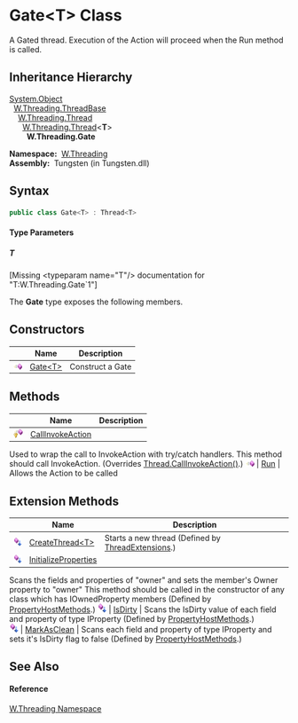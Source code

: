 Gate&lt;T> Class
================
  
A Gated thread. Execution of the Action will proceed when the Run method is called.



Inheritance Hierarchy
---------------------
[System.Object][1]  
  [W.Threading.ThreadBase][2]  
    [W.Threading.Thread][3]  
      [W.Threading.Thread][4]&lt;**T**>  
        **W.Threading.Gate<T>**  

  **Namespace:**  [W.Threading][5]  
  **Assembly:**  Tungsten (in Tungsten.dll)

Syntax
------

```csharp
public class Gate<T> : Thread<T>

```

#### Type Parameters

##### *T*

[Missing &lt;typeparam name="T"/> documentation for "T:W.Threading.Gate`1"]


The **Gate<T>** type exposes the following members.


Constructors
------------

                 | Name            | Description      
---------------- | --------------- | ---------------- 
![Public method] | [Gate&lt;T>][6] | Construct a Gate 


Methods
-------

                    | Name                  | Description                                                                                                                                      
------------------- | --------------------- | ------------------------------------------------------------------------------------------------------------------------------------------------ 
![Protected method] | [CallInvokeAction][7] | 
Used to wrap the call to InvokeAction with try/catch handlers. This method should call InvokeAction.
 (Overrides [Thread.CallInvokeAction()][8].) 
![Public method]    | [Run][9]              | Allows the Action to be called                                                                                                                   


Extension Methods
-----------------

                           | Name                       | Description                                                                                                                                                                                                                      
-------------------------- | -------------------------- | -------------------------------------------------------------------------------------------------------------------------------------------------------------------------------------------------------------------------------- 
![Public Extension Method] | [CreateThread&lt;T>][10]   | Starts a new thread (Defined by [ThreadExtensions][11].)                                                                                                                                                                         
![Public Extension Method] | [InitializeProperties][12] | 
Scans the fields and properties of "owner" and sets the member's Owner property to "owner" This method should be called in the constructor of any class which has IOwnedProperty members
 (Defined by [PropertyHostMethods][13].) 
![Public Extension Method] | [IsDirty][14]              | 
Scans the IsDirty value of each field and property of type IProperty
 (Defined by [PropertyHostMethods][13].)                                                                                                                 
![Public Extension Method] | [MarkAsClean][15]          | 
Scans each field and property of type IProperty and sets it's IsDirty flag to false
 (Defined by [PropertyHostMethods][13].)                                                                                                  


See Also
--------

#### Reference
[W.Threading Namespace][5]  

[1]: http://msdn.microsoft.com/en-us/library/e5kfa45b
[2]: ../ThreadBase/README.md
[3]: ../Thread/README.md
[4]: ../Thread_1/README.md
[5]: ../README.md
[6]: _ctor.md
[7]: CallInvokeAction.md
[8]: ../Thread/CallInvokeAction.md
[9]: Run.md
[10]: ../ThreadExtensions/CreateThread__1.md
[11]: ../ThreadExtensions/README.md
[12]: ../../W/PropertyHostMethods/InitializeProperties.md
[13]: ../../W/PropertyHostMethods/README.md
[14]: ../../W/PropertyHostMethods/IsDirty.md
[15]: ../../W/PropertyHostMethods/MarkAsClean.md
[16]: ../../_icons/Help.png
[Public method]: ../../_icons/pubmethod.gif "Public method"
[Protected method]: ../../_icons/protmethod.gif "Protected method"
[Public Extension Method]: ../../_icons/pubextension.gif "Public Extension Method"
